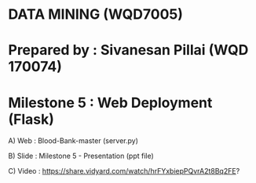 # DATA MINING (WQD7005)
# Prepared by : Sivanesan Pillai (WQD 170074)
# Milestone 5 : Web Deployment (Flask)

A) Web : Blood-Bank-master (server.py)

B) Slide : Milestone 5 - Presentation (ppt file)

C) Video : https://share.vidyard.com/watch/hrFYxbiepPQvrA2t8Bq2FE?
